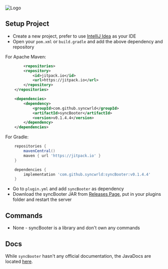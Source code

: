 
![Logo](https://i.imgur.com/9b2R2b6.png)



## Setup Project
 - Create a new project, prefer to use [IntelliJ Idea](https://www.jetbrains.com/pt-br/idea/) as your IDE
- Open your `pom.xml` or `build.gradle` and add the above dependency and repository

For Apache Maven: 
```xml
    	<repositories>
		<repository>
		    <id>jitpack.io</id>
		    <url>https://jitpack.io</url>
		</repository>
	</repositories>

    <dependencies>
        <dependency>
	        <groupId>com.github.syncwrld</groupId>
	        <artifactId>syncBooter</artifactId>
	        <version>v0.1.4.4</version>
	    </dependency>
    </dependencies>
```

For Gradle: 
```gradle   
    repositories {
		mavenCentral()
		maven { url 'https://jitpack.io' }
	}

    dependencies {
	    implementation 'com.github.syncwrld:syncBooter:v0.1.4.4'
	}
```
- Go to `plugin.yml` and add `syncBooter` as dependency
- Download the syncBooter JAR from [Releases Page](https://github.com/syncwrld/syncBooter/releases), put in your plugins folder and restart the server

## Commands

- None - syncBooter is a library and don't own any commands

## Docs
While `syncBooter` hasn't any official documentation, the JavaDocs are located [here](https://jd.booter.syncwrld.me/).
